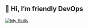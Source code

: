 ## 👋 Hi, I’m friendly DevOps

[![My Skills](https://skillicons.dev/icons?i=linux,docker,aws,terraform,kubernetes,nginx,cloudflare,prometheus,grafana,postgres,mysql,mongodb,redis,git,github,githubactions,gitlab,postman,bash,regex,wordpress,vscode,discord&perline=8)](https://skillicons.dev)

